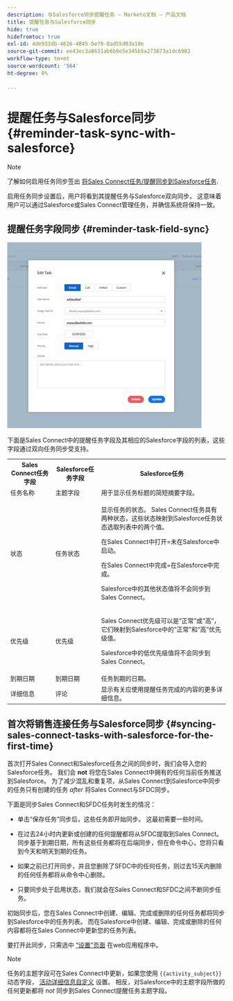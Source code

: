 ```yaml
---
description: 与Salesforce同步提醒任务 — Marketo文档 — 产品文档
title: 提醒任务与Salesforce同步
hide: true
hidefromtoc: true
exl-id: 4de933db-4626-4845-be70-8ad55d03a18e
source-git-commit: ee43ec3a8631ab6b9e5e345b5a273673a1dc6983
workflow-type: tm+mt
source-wordcount: '564'
ht-degree: 0%

---
```


# 提醒任务与Salesforce同步 {#reminder-task-sync-with-salesforce}

>[!NOTE]
>
>了解如何启用任务同步签出 [将Sales Connect任务/提醒同步到Salesforce任务](/help/marketo/product-docs/marketo-sales-connect/crm/salesforce-integration/salesforce-sync-settings.md#sync-sales-connect-tasks-reminders-to-salesforce-tasks).

启用任务同步设置后，用户将看到其提醒任务与Salesforce双向同步。 这意味着用户可以通过Salesforce或Sales Connect管理任务，并确信系统将保持一致。

## 提醒任务字段同步 {#reminder-task-field-sync}

![](assets/reminder-task-sync-with-salesforce-1.png)

下面是Sales Connect中的提醒任务字段及其相应的Salesforce字段的列表，这些字段通过双向任务同步受支持。

<table>
 <tr>
  <th>Sales Connect任务字段</th>
  <th>Salesforce任务字段</th>
  <th>Salesforce任务</th>
 </tr>
 <tr>
  <td>任务名称</td>
  <td>主题字段</td>
  <td>用于显示任务标题的简短摘要字段。</td>
 </tr>
 <tr>
  <td>状态</td>
  <td>任务状态</td>
  <td><p>显示任务的状态。 Sales Connect任务具有两种状态，这些状态映射到Salesforce任务状态选取列表中的两个值。</p>
  <p>在Sales Connect中打开=未在Salesforce中启动。</p>
  <p>在Sales Connect中完成=在Salesforce中完成。</p>
  <p>Salesforce中的其他状态值将不会同步到Sales Connect。</p></td>
 </tr>
 <tr>
  <td>优先级</td>
  <td>优先级</td>
  <td><p>Sales Connect优先级可以是“正常”或“高”，它们映射到Salesforce中的“正常”和“高”优先级值。</p>
  <p>Salesforce中的低优先级值将不会同步到Sales Connect。</p></td>
 </tr>
 <tr>
  <td>到期日期</td>
  <td>到期日期</td>
  <td>任务到期的日期。</td>
 </tr>
 <tr>
  <td>详细信息</td>
  <td>评论</td>
  <td>显示有关应使用提醒任务完成的内容的更多详细信息。</td>
 </tr>
</table>

## 首次将销售连接任务与Salesforce同步 {#syncing-sales-connect-tasks-with-salesforce-for-the-first-time}

首次打开Sales Connect和Salesforce任务之间的同步时，我们会导入您的Salesforce任务。 我们会 **not** 将您在Sales Connect中拥有的任何当前任务推送到Salesforce。 为了减少混乱和重复项，从Sales Connect到Salesforce中同步的任务只有创建的任务 *after* 将Sales Connect与SFDC同步。

下面是同步Sales Connect和SFDC任务时发生的情况：

* 单击“保存任务”同步后，这些任务即开始同步。 这最初需要一些时间。

* 在过去24小时内更新或创建的任何提醒都将从SFDC提取到Sales Connect。 同步基于到期日期，所有这些任务都将在后端同步，但在命令中心，您将只看到今天和明天到期的任务。

* 如果之前已打开同步，并且您删除了SFDC中的任何任务，则过去15天内删除的任何任务都将从命令中心删除。

* 只要同步处于启用状态，我们就会在Sales Connect和SFDC之间不断同步任务。

初始同步后，您在Sales Connect中创建、编辑、完成或删除的任何任务都将同步到Salesforce中的任务列表。 而在Salesforce中创建、编辑、完成或删除的任何内容都将在Sales Connect中更新您的任务列表。

要打开此同步，只需选中 [“设置”页面](https://toutapp.com/login) 在web应用程序中。

>[!NOTE]
>
>任务的主题字段可在Sales Connect中更新，如果您使用 `{{activity_subject}}` 动态字段， [活动详细信息自定义](/help/marketo/product-docs/marketo-sales-connect/crm/salesforce-integration/configure-salesforce-activity-detail-customization.md) 设置。 相反，对Salesforce中的主题字段所做的任何更新都将 _not_ 同步到Sales Connect提醒任务主题字段。

